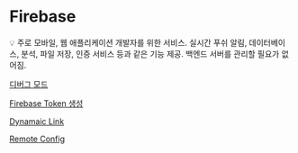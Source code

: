 # Firebase

<aside>
💡 주로 모바일, 웹 애플리케이션 개발자를 위한 서비스.
실시간 푸쉬 알림, 데이터베이스, 분석, 파일 저장, 인증 서비스 등과 같은 기능 제공.
백엔드 서버를 관리할 필요가 없어짐.

</aside>

[디버그 모드](Firebase%206a5d6f9f64864162abac64289f770393/%E1%84%83%E1%85%B5%E1%84%87%E1%85%A5%E1%84%80%E1%85%B3%20%E1%84%86%E1%85%A9%E1%84%83%E1%85%B3%20d1618e6bd5ae4e6c9b2a203538870d1f.md)

[Firebase Token 생성](Firebase%206a5d6f9f64864162abac64289f770393/Firebase%20Token%20%E1%84%89%E1%85%A2%E1%86%BC%E1%84%89%E1%85%A5%E1%86%BC%206e50fb1a17ef4c62bbfa6d82000dfd91.md)

[Dynamaic Link](Firebase%206a5d6f9f64864162abac64289f770393/Dynamaic%20Link%20ea39ee4c2fef4cb58bec387c9c103e3d.md)

[Remote Config](Firebase%206a5d6f9f64864162abac64289f770393/Remote%20Config%20b6c07970f913473f83afdb456ddae4ca.md)